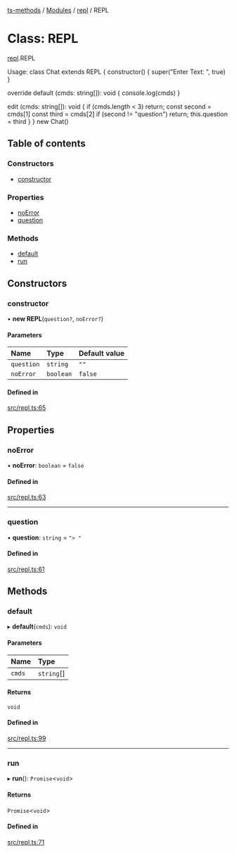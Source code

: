 [ts-methods](../README.md) / [Modules](../modules.md) / [repl](../modules/repl.md) / REPL

# Class: REPL

[repl](../modules/repl.md).REPL

Usage:
class Chat extends REPL {
constructor() {
super("Enter Text: ", true)
}

override default (cmds: string[]): void {
console.log(cmds)
}

edit (cmds: string[]): void {
if (cmds.length < 3) return;
const second = cmds[1]
const third = cmds[2]
if (second != "question") return;
this.question = third
}
}
new Chat()

## Table of contents

### Constructors

- [constructor](repl.REPL.md#constructor)

### Properties

- [noError](repl.REPL.md#noerror)
- [question](repl.REPL.md#question)

### Methods

- [default](repl.REPL.md#default)
- [run](repl.REPL.md#run)

## Constructors

### constructor

• **new REPL**(`question?`, `noError?`)

#### Parameters

| Name       | Type      | Default value |
| :--------- | :-------- | :------------ |
| `question` | `string`  | `""`          |
| `noError`  | `boolean` | `false`       |

#### Defined in

[src/repl.ts:65](https://github.com/jonathanchowjh/ts-utils/blob/ba2bf6d/src/repl.ts#L65)

## Properties

### noError

• **noError**: `boolean` = `false`

#### Defined in

[src/repl.ts:63](https://github.com/jonathanchowjh/ts-utils/blob/ba2bf6d/src/repl.ts#L63)

---

### question

• **question**: `string` = `"> "`

#### Defined in

[src/repl.ts:61](https://github.com/jonathanchowjh/ts-utils/blob/ba2bf6d/src/repl.ts#L61)

## Methods

### default

▸ **default**(`cmds`): `void`

#### Parameters

| Name   | Type       |
| :----- | :--------- |
| `cmds` | `string`[] |

#### Returns

`void`

#### Defined in

[src/repl.ts:99](https://github.com/jonathanchowjh/ts-utils/blob/ba2bf6d/src/repl.ts#L99)

---

### run

▸ **run**(): `Promise`<`void`\>

#### Returns

`Promise`<`void`\>

#### Defined in

[src/repl.ts:71](https://github.com/jonathanchowjh/ts-utils/blob/ba2bf6d/src/repl.ts#L71)
